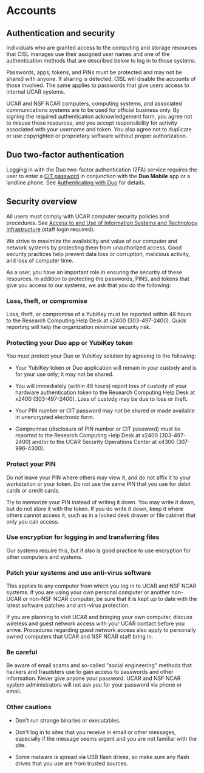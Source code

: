 # Accounts

## Authentication and security

Individuals who are granted access to the computing and storage
resources that CISL manages use their assigned user names and one of the
authentication methods that are described below to log in to those
systems.

Passwords, apps, tokens, and PINs must be protected and may not be
shared with anyone. If sharing is detected, CISL will disable the
accounts of those involved. The same applies to passwords that give
users access to internal UCAR systems.

UCAR and NSF NCAR computers, computing systems, and associated
communications systems are to be used for official business only. By
signing the required authentication acknowledgement form, you agree not
to misuse these resources, and you accept responsibility for activity
associated with your username and token. You also agree not to duplicate
or use copyrighted or proprietary software without proper authorization.

## Duo two-factor authentication

Logging in with the Duo two-factor authentication (2FA) service requires
the user to enter a [CIT password](cit-passwords.md) in conjunction with the **Duo
Mobile** app or a landline phone. See [Authenticating with Duo](duo/index.md) for details.

## Security overview

All users must comply with UCAR computer security policies and
procedures. See [Access to and Use of Information Systems and Technology Infrastructure](https://sundog.ucar.edu/Interact/Pages/Content/Document.aspx?id=5141)
(staff login required).

We strive to maximize the availability and value of our computer and
network systems by protecting them from unauthorized access. Good
security practices help prevent data loss or corruption, malicious
activity, and loss of computer time.

As a user, you have an important role in ensuring the security of these
resources. In addition to protecting the passwords, PINS, and tokens
that give you access to our systems, we ask that you do the following:

### Loss, theft, or compromise

Loss, theft, or compromise of a YubiKey must be reported within 48 hours
to the Research Computing Help Desk at x2400 (303-497-2400). Quick
reporting will help the organization minimize security risk.

### Protecting your Duo app or YubiKey token

You must protect your Duo or YubiKey solution by agreeing to the
following:

- Your YubiKey token or Duo application will remain in your custody and
  is for your use only; it may not be shared.

- You will immediately (within 48 hours) report loss of custody of your
  hardware authentication token to the Research Computing Help Desk at
  x2400 (303-497-2400). Loss of custody may be due to loss or theft.

- Your PIN number or CIT password may not be shared or made available in
  unencrypted electronic form.

- Compromise (disclosure of PIN number or CIT password) must be reported
  to the Research Computing Help Desk at x2400 (303-497-2400) and/or to
  the UCAR Security Operations Center at x4300 (307-996-4300).

### Protect your PIN

Do not leave your PIN where others may view it, and do not affix it to
your workstation or your token. Do not use the same PIN that you use for
debit cards or credit cards.

Try to memorize your PIN instead of writing it down. You may write it
down, but do not store it with the token. If you do write it down, keep
it where others cannot access it, such as in a locked desk drawer or
file cabinet that only you can access.

### Use encryption for logging in and transferring files

Our systems require this, but it also is good practice to use encryption
for other computers and systems.

### Patch your systems and use anti-virus software

This applies to any computer from which you log in to UCAR and NSF NCAR
systems. If you are using your own personal computer or another non-UCAR
or non-NSF NCAR computer, be sure that it is kept up to date with the latest
software patches and anti-virus protection.

If you are planning to visit UCAR and bringing your own computer,
discuss wireless and guest network access with your UCAR contact before
you arrive. Procedures regarding guest network access also apply to
personally owned computers that UCAR and NSF NCAR staff bring in.

### Be careful

Be aware of email scams and so-called "social engineering" methods that
hackers and fraudsters use to gain access to passwords and other
information. Never give anyone your password. UCAR and NSF NCAR system
administrators will not ask you for your password via phone or email.

### Other cautions

- Don't run strange binaries or executables.

- Don't log in to sites that you receive in email or other messages,
  especially if the message seems urgent and you are not familiar with
  the site.

- Some malware is spread via USB flash drives, so make sure any flash
  drives that you use are from trusted sources.
